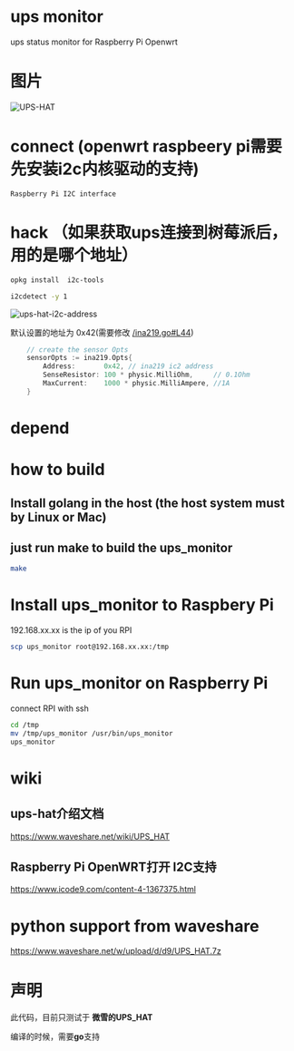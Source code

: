 # ups monitor
 ups status monitor for Raspberry Pi Openwrt
 
# 图片

![UPS-HAT](https://www.waveshare.net/photo/accBoard/UPS-HAT/UPS-HAT-1.jpg)

# connect (openwrt raspbeery pi需要先安装i2c内核驱动的支持)
    Raspberry Pi I2C interface

# hack （如果获取ups连接到树莓派后，用的是哪个地址）
```bash
opkg install  i2c-tools

i2cdetect -y 1
```
![ups-hat-i2c-address](https://www.waveshare.net/w/upload/f/f1/UPS_HAT_I2C.png)

默认设置的地址为 0x42(需要修改 [/ina219.go#L44](/ina219.go#L44))
```go
	// create the sensor Opts
	sensorOpts := ina219.Opts{
		Address:       0x42, // ina219 ic2 address
		SenseResistor: 100 * physic.MilliOhm,     // 0.1Ohm
		MaxCurrent:    1000 * physic.MilliAmpere, //1A
	}
```

# depend


# how to build
## Install golang in the host (the host system must by  Linux or Mac)

## just run make to build the ups_monitor
```bash
make
```

# Install ups_monitor to Raspbery Pi
192.168.xx.xx is the ip of you RPI
```bash
scp ups_monitor root@192.168.xx.xx:/tmp
```

# Run ups_monitor on Raspberry Pi
connect RPI with ssh
```bash
cd /tmp
mv /tmp/ups_monitor /usr/bin/ups_monitor
ups_monitor
```
# wiki
## ups-hat介绍文档
https://www.waveshare.net/wiki/UPS_HAT

## Raspberry Pi OpenWRT打开 I2C支持 
https://www.icode9.com/content-4-1367375.html
    
# python support from waveshare
https://www.waveshare.net/w/upload/d/d9/UPS_HAT.7z


# 声明
 此代码，目前只测试于 <strong>微雪的UPS_HAT</strong>

 编译的时候，需要<strong>go</strong>支持

